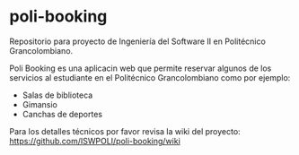 # poli-booking
Repositorio para proyecto de Ingeniería del Software II en Politécnico Grancolombiano.

Poli Booking es una aplicacin web que permite reservar algunos de los servicios al estudiante en el Politécnico Grancolombiano como por ejemplo:
* Salas de biblioteca
* Gimansio
* Canchas de deportes

Para los detalles técnicos por favor revisa la wiki del proyecto:
https://github.com/ISWPOLI/poli-booking/wiki
